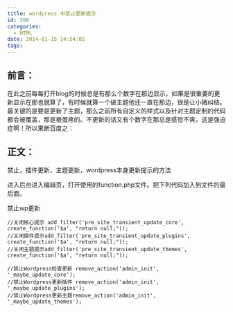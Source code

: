 ```yaml
---
title: wordpress 中禁止更新提示
id: 398
categories:
  - HTML
date: 2014-01-15 14:54:02
tags:
---
```


## 前言：

在此之前每每打开blog的时候总是有那么个数字在那边显示，如果是很重要的更新显示在那也就算了，有时候就算一个破主题他还一直在那边，很是让小猪纠结。最关键的是要是更新了主题，那么之前所有自定义的样式以及针对主题定制的代码都会被覆盖，那是极蛋疼的。不更新的话又有个数字在那总是感觉不爽，这是强迫症啊！所以果断百度之：

## 正文：

禁止，插件更新，主题更新，wordpress本身更新提示的方法

进入后台进入编辑页，打开使用的function.php文件。把下列代码加入到文件的最后面。

禁止wp更新
```
//关闭核心提示 add_filter('pre_site_transient_update_core',    create_function('$a', "return null;")); 
//关闭插件提示add_filter('pre_site_transient_update_plugins', create_function('$a', "return null;")); 
//关闭主题提示add_filter('pre_site_transient_update_themes',  create_function('$a', "return null;")); 

//禁止Wordpress检查更新 remove_action('admin_init', '_maybe_update_core');    
//禁止Wordpress更新插件 remove_action('admin_init', '_maybe_update_plugins'); 
//禁止Wordpress更新主题remove_action('admin_init', '_maybe_update_themes');
```
&nbsp;